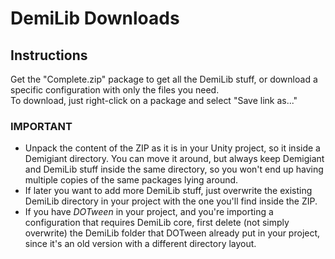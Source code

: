 # DemiLib Downloads
## Instructions
Get the "Complete.zip" package to get all the DemiLib stuff, or download a specific configuration with only the files you need.  
To download, just right-click on a package and select "Save link as..."
### IMPORTANT
- Unpack the content of the ZIP as it is in your Unity project, so it inside a Demigiant directory. You can move it around, but always keep Demigiant and DemiLib stuff inside the same directory, so you won't end up having multiple copies of the same packages lying around.
- If later you want to add more DemiLib stuff, just overwrite the existing DemiLib directory in your project with the one you'll find inside the ZIP.
- If you have *DOTween* in your project, and you're importing a configuration that requires DemiLib core, first delete (not simply overwrite) the DemiLib folder that DOTween already put in your project, since it's an old version with a different directory layout.